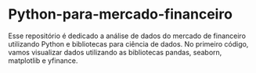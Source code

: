 # Python-para-mercado-financeiro
Esse repositório é dedicado a análise de dados do mercado de financeiro utilizando Python e bibliotecas para ciência de dados.
No primeiro código, vamos visualizar dados utilizando as bibliotecas pandas, seaborn, matplotlib e yfinance.
